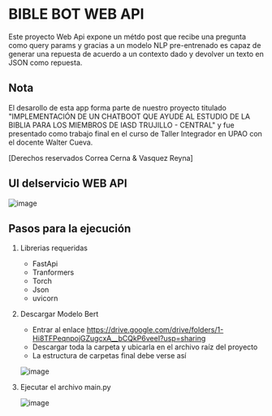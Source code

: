 # BIBLE BOT WEB API
Este proyecto Web Api expone un métdo post que recibe una pregunta como query params y gracias a un modelo NLP pre-entrenado es capaz de generar una repuesta de acuerdo a un contexto dado y devolver un texto en JSON como repuesta.

## Nota
El desarollo de esta app forma parte de nuestro proyecto titulado "IMPLEMENTACIÓN DE UN CHATBOOT QUE AYUDE AL ESTUDIO DE LA BIBLIA PARA LOS MIEMBROS DE IASD TRUJILLO - CENTRAL" y fue presentado como trabajo final en el curso de Taller Integrador en UPAO con el docente Walter Cueva.

[Derechos reservados Correa Cerna & Vasquez Reyna]

## UI delservicio WEB API
![image](https://github.com/Jhonatan141200/Bible-Bot-FastApi/assets/83673179/2e27e94f-26b7-4bec-864e-1f76bfaa8309)


## Pasos para la ejecución
1. Librerias requeridas
   + FastApi 
   + Tranformers
   + Torch
   + Json
   + uvicorn
2. Descargar Modelo Bert
   + Entrar al enlace https://drive.google.com/drive/folders/1-Hi8TFPeqnpojGZugcxA__bCQkP6veeI?usp=sharing
   + Descargar toda la carpeta y ubicarla en el archivo raíz del proyecto
   + La estructura de carpetas final debe verse así

   ![image](https://github.com/Jhonatan141200/Bible-Bot-FastApi/assets/83673179/51af1004-9030-4bba-86a1-5faf7d94b6b6)

3. Ejecutar el archivo main.py
   
   ![image](https://github.com/Jhonatan141200/Bible-Bot-FastApi/assets/83673179/54405d74-f00b-4832-a4c8-5f933f43883d)

